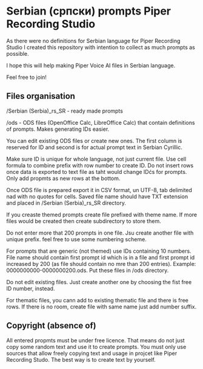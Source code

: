 # Serbian (српски) prompts Piper Recording Studio

As there were no definitions for Serbian language for Piper Recording Studio I created this repository with intention to collect as much prompts as possible.

I hope this will help making Piper Voice AI files in Serbian language.

Feel free to join!

## Files organisation

/Serbian (Serbia)_rs_SR  - ready made prompts

/ods - ODS files (OpenOffice Calc, LibreOffice Calc) that contain definitions of prompts. Makes generating IDs easier.

You can edit existing ODS files or create new ones. The first column is reserved for ID and second is for actual prompt text in Serbian Cyrillic.

Make sure ID is unique for whole language, not just current file. Use cell formula to combine prefix with row number to create ID. Do not insert rows once data is exported to text file as taht would change IDćs for prompts. Only add propmts as new rows at the bottom.

Once ODS file is prepared export it in CSV format, un UTF-8, tab delimited nad with no quotes for cells. Saved file name should have TXT extension and placed in /Serbian (Serbia)_rs_SR directory.

If you creaste themed prompts create file prefixed with theme name. If more files would be created then create subdirectory to store them.

Do not enter more that 200 prompts in one file. Jsu create another file with unique prefix. feel free to use some numbering scheme.

For prompts that are generic (not themed) use IDs containing 10 numbers. File name should contain first prompt id which is in a file and first prompt id increased by 200 (as file should contain no mre than 200 entries). Example: 0000000000-0000000200.ods. Put these files in /ods directory. 

Do not edit existing files. Just create another one by choosing the fist free ID number, instead.

For thematic files, you cann add to existing thematic file and there is free rows. If there is no room, create file with same name just add number suffix.


## Copyright (absence of)

All entered propmts must be under free licence. That means do not just copy some random text and use it to create prompts. You must only use sources that allow freely copying text and usage in projcet like Piper Recording Studo. The best way is to create text by yourself.
